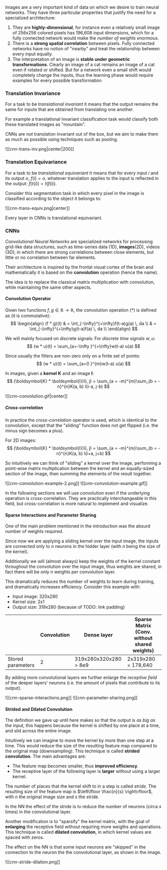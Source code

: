 Images are a very important kind of data on which we desire to train neural networks. They have three particular properties that justify the need for a specialized architecture:
1. They are **highly-dimensional**, for instance even a relatively small image of 256x256 colored pixels has 196,608 input dimensions, which for a fully connected network would make the _number of weights enormous_.
2. There is a **strong spatial correlation** between pixels. Fully connected networks have no notion of "nearby" and treat the relationship between every input equally.
3. The interpretation of an image is **stable under geometric transformations**. Clearly an image of a cat remains an image of a cat even if rotated or shifted. But for a network even a small shift would completely change the inputs, thus the learning phase would require examples for every possible transformation

### Translation Invariance

For a task to be _translational invariant_ it means that the output remains the same for inputs that are obtained from translating one another.

For example a translational invariant classification task would classify both these translated images as "mountain".

CNNs are _not_ translation invariant out of the box, but we aim to make them as much as possible using techniques such as pooling.

![[cnn-trans-inv.png|center|200]]

### Translation Equivariance

For a task to be _translational equivariant_ it means that for every input $i$ and its output $o$, $f(i) = o$, whatever translation applies to the input is reflected in the output: $f(t(i)) = t(f(i))$.

Consider this segmentation task in which every pixel in the image is classified according to the object it belongs to:

![[cnn-trans-equiv.png|center]]

Every layer in CNNs is translational equivariant.

### CNNs

_Convolutional Neural Networks_ are specialized networks for processing grid-like data structures, such as time-series data (1D), **images**(2D), videos (3D); in which there are strong correlations between close elements, but little or no correlation between far elements.

Their architecture is inspired by the frontal visual cortex of the brain and mathematically it is based on the **convolution** operation (hence the name).

The idea is to replace the classical matrix multiplication with convolution, while maintaining the same other aspects.

#### Convolution Operator

Given two functions $f, g \in \mathbb{R} \to \mathbb{R}$, the convolution operation ($*$) is defined as (it is commutative):
$$
\begin{align}
(f * g)(t) & = \int_{-\infty}^{+\infty}f(t-a)g(a) \, da \\
& = \int_{-\infty}^{+\infty}g(t-a)f(a) \, da \\
\end{align}
$$

We will mainly focused on discrete signals:
For _discrete time signals_ $w, u$:
$$
(w * u)(t) = \sum_{a=-\infty }^{+\infty}w(t-a) u(a)
$$

Since usually the filters are non-zero only on a finite set of points:
$$
(w * u)(t) = \sum_{a=0 }^{m}w(t-a) u(a)
$$

In images, given a **kernel** $\boldsymbol{K}$ and an image $\boldsymbol{I}$:
$$
(\boldsymbol{K} * \boldsymbol{I})(i, j) = \sum_{a = -m}^{m}\sum_{b = -n}^{n}K(a, b) I(i-a, j-b)
$$

![[cnn-convolution.gif|center]]

##### Cross-correlation

In practice the _cross-correlation_ operator is used, which is identical to the convolution, except that the "sliding" function does not get flipped (i.e. the minus sign becomes a plus).

For 2D images:
$$
(\boldsymbol{K} * \boldsymbol{I})(i, j) = \sum_{a = -m}^{m}\sum_{b = -n}^{n}K(a, b) I(i+a, j+b)
$$

So intuitively we can think of "sliding" a kernel over the image, performing a point-wise matrix multiplication between the kernel and an equally-sized section of the image, then summing the elements of the result together.


![[cnn-convolution-example-2.png]]
![[cnn-convolution-example.gif]]

In the following sections we will use convolution even if the underlying operation is cross-correlation. They are practically interchangeable in this field, but cross-correlation is more natural to implement and visualize.

#### Sparse Interactions and Parameter Sharing

One of the main problem mentioned in the introduction was the absurd number of weights required.

Since now we are applying a sliding kernel over the input image, the inputs are connected only to $n$ neurons in the hidder layer (with $n$ being the size of the kernel).

Additionally we will (almost always) keep the weights of the kernel constant throughout the convolution over the input image, thus weights are shared, in fact there will be only $n$ weights per convolution layer.

This dramatically reduces the number of weights to learn during training, and dramatically increases efficiency.
Consider this example with:
- Input image: 320x280
- Kernel size: 2x1
- Output size: 319x280 (because of TODO: link padding)

| | Convolution | Dense layer | Sparse Matrix (Conv. without shared weights) |
| - | - | - | - |
| Stored parameters | 2 | 319x280x320x280 > 8e9 | 2x319x280 = 178,640 |

By adding more convolutional layers we further enlarge the _receptive field_ of the deeper layers' neurons (i.e. the amount of pixels that contribute to its output).


![[cnn-sparse-interactions.png]]
![[cnn-parameter-sharing.png]]

#### Strided and Dilated Convolution

The definition we gave up until here makes so that the output is _as big as_ the input, this happens because the kernel is shifted by one place at a time, and slid across the entire image.

Intuitively we can imagine to move the kernel by more than one step at a time. This would reduce the size of the resulting feature map compared to the original map (downsampling). This technique is called **strided convolution**.
The main advantages are:
- The feature map becomes smaller, thus **improved efficiency**.
- The receptive layer of the following layer is **larger** without using a larger kernel.

The number of places that the kernel shift to in a step is called _stride_. The resulting size of the feature map is $\left\lfloor  \frac{n}{s}  \right\rfloor$, with $n$ the original image size and $s$ the stride.

In the NN the effect of the stride is to reduce the number of neurons (circa $s$ times) in the convolutional layer.

Another modification is to "sparsify" the kernel matrix, with the goal of **enlarging** the receptive field without requiring more weigths and operations.
This technique is called **dilated convolution**, in which kernel values are spaced with zeros.

The effect on the NN is that some input neurons are "skipped" in the connection to the neuron the the convolutional layer, as shown in the image.

![[cnn-stride-dilation.png]]